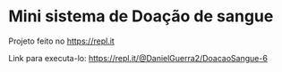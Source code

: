 # Mini sistema de Doação de sangue

Projeto feito no https://repl.it

Link para executa-lo: https://repl.it/@DanielGuerra2/DoacaoSangue-6

